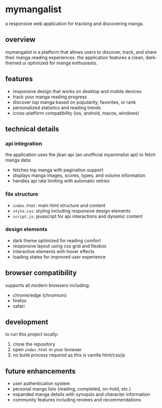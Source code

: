 # mymangalist

a responsive web application for tracking and discovering manga.

## overview

mymangalist is a platform that allows users to discover, track, and share their manga reading experiences. the application features a clean, dark-themed ui optimized for manga enthusiasts.

## features

- responsive design that works on desktop and mobile devices
- track your manga reading progress
- discover top manga based on popularity, favorites, or rank
- personalized statistics and reading trends
- cross-platform compatibility (ios, android, macos, windows)

## technical details

### api integration

the application uses the jikan api (an unofficial myanimelist api) to fetch manga data:
- fetches top manga with pagination support
- displays manga images, scores, types, and volume information
- handles api rate limiting with automatic retries

### file structure

- `index.html`: main html structure and content
- `style.css`: styling including responsive design elements
- `script.js`: javascript for api interactions and dynamic content

### design elements

- dark theme optimized for reading comfort
- responsive layout using css grid and flexbox
- interactive elements with hover effects
- loading states for improved user experience

## browser compatibility

supports all modern browsers including:
- chrome/edge (chromium)
- firefox
- safari

## development

to run this project locally:

1. clone the repository
2. open `index.html` in your browser
3. no build process required as this is vanilla html/css/js

## future enhancements

- user authentication system
- personal manga lists (reading, completed, on-hold, etc.)
- expanded manga details with synopsis and character information
- community features including reviews and recommendations
